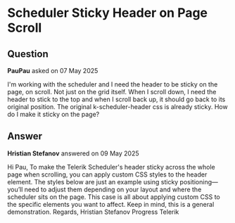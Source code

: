 # Scheduler Sticky Header on Page Scroll

## Question

**PauPau** asked on 07 May 2025

I'm working with the scheduler and I need the header to be sticky on the page, on scroll. Not just on the grid itself. When I scroll down, I need the header to stick to the top and when I scroll back up, it should go back to its original position. The original k-scheduler-header css is already sticky. How do I make it sticky on the page?

## Answer

**Hristian Stefanov** answered on 09 May 2025

Hi Pau, To make the Telerik Scheduler's header sticky across the whole page when scrolling, you can apply custom CSS styles to the header element. The styles below are just an example using sticky positioning—you’ll need to adjust them depending on your layout and where the scheduler sits on the page. This case is all about applying custom CSS to the specific elements you want to affect. Keep in mind, this is a general demonstration. <style>.k-scheduler-layout-flex.k-scheduler-head { position: fixed; top: 0; width: 100%; z-index: 1000; /* Ensure it's above other content */ }
</style> Regards, Hristian Stefanov Progress Telerik
